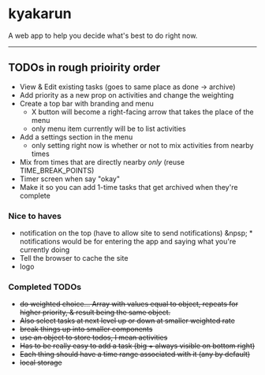 # kyakarun
A web app to help you decide what's best to do right now.

----

## TODOs in rough prioirity order
* View & Edit existing tasks (goes to same place as done -> archive)
* Add priority as a new prop on activities and change the weighting
* Create a top bar with branding and menu
  * X button will become a right-facing arrow that takes the place of the menu
  * only menu item currently will be to list activities
* Add a settings section in the menu
  * only setting right now is whether or not to mix activities from nearby times
* Mix from times that are directly nearby *only* (reuse TIME_BREAK_POINTS)
* Timer screen when say "okay"
* Make it so you can add 1-time tasks that get archived when they're complete

### Nice to haves
* notification on the top (have to allow site to send notifications)
&npsp;&nbsp;* notifications would be for entering the app and saying what you're currently doing
* Tell the browser to cache the site
* logo

### Completed TODOs
* ~~do weighted choice... Array with values equal to object, repeats for higher priority, & result being the same object.~~
* ~~Also select tasks at next level up or down at smaller weighted rate~~
* ~~break things up into smaller components~~
* ~~use an object to store todos, I mean activities~~
* ~~Has to be really easy to add a task (big + always visible on bottom right)~~
* ~~Each thing should have a time range associated with it (any by default)~~
* ~~local storage~~
